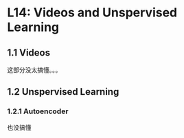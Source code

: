 # L14: Videos and Unspervised Learning


## 1.1 Videos

这部分没太搞懂。。。


## 1.2 Unspervised Learning

### 1.2.1 Autoencoder

也没搞懂